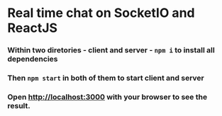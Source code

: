 # Real time chat on SocketIO and ReactJS

### Within two diretories - client and server - ```npm i``` to install all dependencies 
### Then ```npm start``` in both of them to start client and server
### Open [http://localhost:3000](http://localhost:3000) with your browser to see the result.

